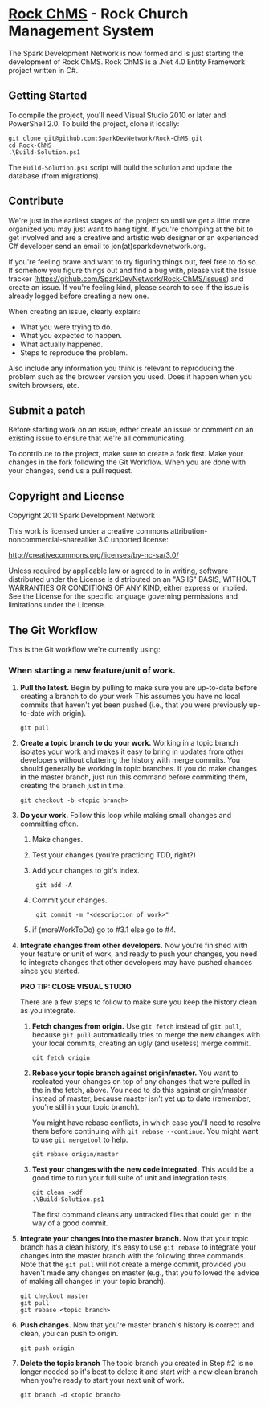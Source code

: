 [Rock ChMS](http://rockchms.org/) - Rock Church Management System
=================================================================
The Spark Development Network is now formed and is just starting the development of Rock ChMS.  Rock ChMS
is a .Net 4.0 Entity Framework project written in C#.

## Getting Started

To compile the project, you'll need Visual Studio 2010 or later and PowerShell 2.0. 
To build the project, clone it locally:

    git clone git@github.com:SparkDevNetwork/Rock-ChMS.git
    cd Rock-ChMS
    .\Build-Solution.ps1

The `Build-Solution.ps1` script will build the solution and update the database (from migrations).

## Contribute
We're just in the earliest stages of the project so until we get a little more organized you may
just want to hang tight.  If you're chomping at the bit to get involved and are a creative and artistic
web designer or an experienced C# developer send an email to jon(at)sparkdevnetwork.org.

If you're feeling brave and want to try figuring things out, feel free to do so. 
If somehow you figure things out and find a bug with, please visit the Issue tracker (https://github.com/SparkDevNetwork/Rock-ChMS/issues) and 
create an issue. If you're feeling kind, please search to see if the issue is already logged before creating a 
new one.

When creating an issue, clearly explain:

* What you were trying to do.
* What you expected to happen.
* What actually happened.
* Steps to reproduce the problem.

Also include any information you think is relevant to reproducing the problem such as the browser version you used. 
Does it happen when you switch browsers, etc.

## Submit a patch
Before starting work on an issue, either create an issue or comment on an existing issue to ensure that we're all 
communicating.

To contribute to the project, make sure to create a fork first. Make your changes in the fork following 
the Git Workflow. When you are done with your changes, send us a pull request.

## Copyright and License
Copyright 2011 Spark Development Network

This work is licensed under a creative commons attribution-noncommercial-sharealike 3.0 unported
license:

http://creativecommons.org/licenses/by-nc-sa/3.0/

Unless required by applicable law or agreed to in writing, software distributed under the License is distributed on 
an "AS IS" BASIS, WITHOUT WARRANTIES OR CONDITIONS OF ANY KIND, either express or implied. See the License for the 
specific language governing permissions and limitations under the License.

## The Git Workflow

This is the Git workflow we're currently using:

### When starting a new feature/unit of work.
    
1.  __Pull the latest.__
    Begin by pulling to make sure you are up-to-date before creating a branch to do your work 
    This assumes you have no local commits that haven't yet been pushed (i.e., that you were 
    previously up-to-date with origin).
    
        git pull 
    
2.  __Create a topic branch to do your work.__
    Working in a topic branch isolates your work and makes it easy to bring in updates from
    other developers without cluttering the history with merge commits. You should generally
    be working in topic branches. If you do make changes in the master branch, just run this
    command before commiting them, creating the branch just in time.

        git checkout -b <topic branch>
    
3.  __Do your work.__
    Follow this loop while making small changes and committing often.    

    1. Make changes.
    2. Test your changes (you're practicing TDD, right?)
    3. Add your changes to git's index.
        
            git add -A

    4. Commit your changes.
        
            git commit -m "<description of work>"
        
    5. if (moreWorkToDo) go to #3.1 else go to #4.

4.  __Integrate changes from other developers.__ 
    Now you're finished with your feature or unit of work, and ready to push your changes, 
    you need to integrate changes that other developers may have pushed chances since you 
    started.

    __PRO TIP: CLOSE VISUAL STUDIO__
    
    There are a few steps to follow to make sure you keep the history clean as you integrate.
    
    1.  __Fetch changes from origin.__
        Use `git fetch` instead of `git pull`, because `git pull` automatically tries to merge the 
        new changes with your local commits, creating an ugly (and useless) merge commit.
        
            git fetch origin
        
    2.  __Rebase your topic branch against origin/master.__
        You want to reolcated your changes on top of any changes that were pulled in the
        in the fetch, above. You need to do this against origin/master instead of 
        master, because master isn't yet up to date (remember, you're still in your
        topic branch).

        You might have rebase conflicts, in which case you'll need to resolve them before
        continuing with `git rebase --continue`. You might want to use `git mergetool` to help.
        
            git rebase origin/master
        
    3.  __Test your changes with the new code integrated.__
        This would be a good time to run your full suite of unit and integration tests.
        
            git clean -xdf
            .\Build-Solution.ps1
            
        The first command cleans any untracked files that could get in the way of a good commit.

5.  __Integrate your changes into the master branch.__
    Now that your topic branch has a clean history, it's easy to use `git rebase` to integrate
    your changes into the master branch with the following three commands. Note that the 
    `git pull` will not create a merge commit, provided you haven't made any changes on master
    (e.g., that you followed the advice of making all changes in your topic branch).
    
        git checkout master
        git pull
        git rebase <topic branch>
    
6.  __Push changes.__
    Now that you're master branch's history is correct and clean, you can push to origin.
    
        git push origin

7.  __Delete the topic branch__
    The topic branch you created in Step #2 is no longer needed so it's best to delete it and 
    start with a new clean branch when you're ready to start your next unit of work.
    
        git branch -d <topic branch>

